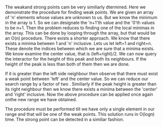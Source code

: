 The weakand strong points cam be very similiarly dtermined. Here we demonstrate the procedure for finding weak points. We are given an array of 'n' elements whose
values are unknown to us. But we know the minimum in the array is 1. So we can designate the 'n+1'th value and the '0'th values to be n+1. Then the problem reduces 
to finding one of the local minimas in the array. This can be done by looping through the array, but that would be an O(n) procedure. There exists a shorter approach.
We know that there exists a minima between 1 and 'n' inclusive. Lets us let left=1 and right=n. These denote the indices between which we are sure that a minima
exists. We know examine the center value, that is (left+right)/2. We can now query the interactor for the height of this peak and both its neighbours. 
If the height of the peak is less than both of them then we are done.

If it is greater than the left side neighbour then observe that there must exist a weak point between 'left' and the center value. So we can reduce our search range
by a factor of two . Similiarly if the peak height is greater than its right neighbour then we know there exists a minima between the 'center' and 'right' inclusive.
Now the above procedure can be applied once again onthe new range we have obtained.

The procedure must be performed till we have only a single element in our range and that will be one of the weak points.
This solution runs in O(logn) time. The strong point can be detected in a similiar fashion. 
